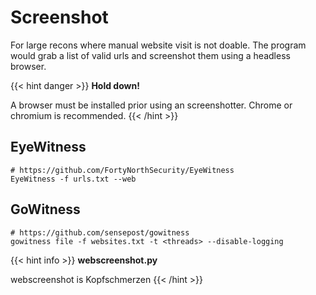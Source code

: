 # Screenshot

For large recons where manual website visit is not doable. The program would grab a list of valid urls and screenshot them using a headless browser.

{{< hint danger >}} **Hold down!**

A browser must be installed prior using an screenshotter. Chrome or chromium is recommended. {{< /hint >}}

## EyeWitness

```
# https://github.com/FortyNorthSecurity/EyeWitness
EyeWitness -f urls.txt --web
```

## GoWitness

```
# https://github.com/sensepost/gowitness
gowitness file -f websites.txt -t <threads> --disable-logging
```

{{< hint info >}} **webscreenshot.py**

webscreenshot is Kopfschmerzen {{< /hint >}}
